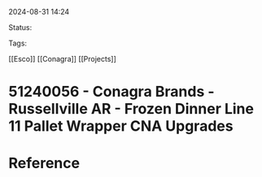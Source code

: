2024-08-31 14:24

Status:

Tags:

[[Esco]] 
[[Conagra]]
[[Projects]]

# 51240056 - Conagra Brands - Russellville AR - Frozen Dinner Line 11 Pallet Wrapper CNA Upgrades


# Reference
